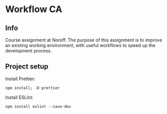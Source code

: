 # Workflow CA 

## Info 
Course assignment at Noroff. The purpose of this assignment is to improve an existing working environment, with useful workflows to speed up the development process. 

## Project setup 

Install Prettier:
```
npm install; -D prettier
```

Install ESLint:

```
npm install eslint --save-dev
```